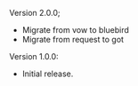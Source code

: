 Version 2.0.0;
 * Migrate from vow to bluebird
 * Migrate from request to got

Version 1.0.0:
 * Initial release.
